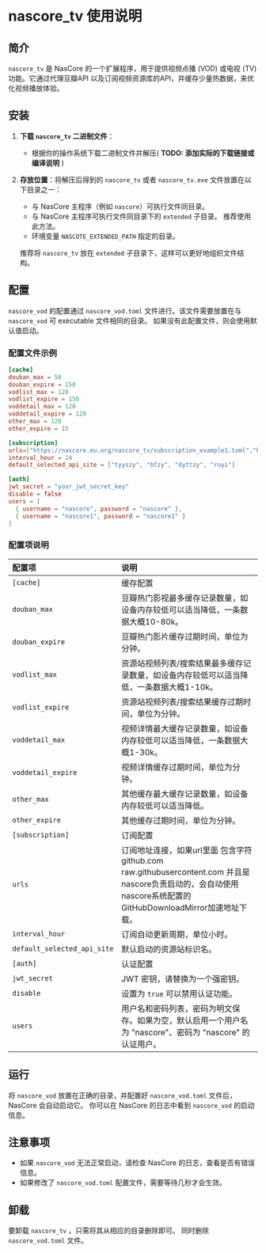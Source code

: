 # nascore_tv 使用说明

## 简介

`nascore_tv` 是 NasCore 的一个扩展程序，用于提供视频点播 (VOD) 或电视 (TV) 功能。它通过代理豆瓣API 以及订阅视频资源库的API，并缓存少量热数据，来优化视频播放体验。

## 安装

1.  **下载 `nascore_tv` 二进制文件**：
    - 根据你的操作系统下载二进制文件并解压( **TODO: 添加实际的下载链接或编译说明** )

2.  **存放位置**：将解压后得到的 `nascore_tv` 或者 `nascore_tv.exe` 文件放置在以下目录之一：
    - 与 NasCore 主程序（例如 `nascore`）可执行文件同目录。
    - 与 NasCore 主程序可执行文件同目录下的 `extended` 子目录。 推荐使用此方法。
    - 环境变量 `NASCOTE_EXTENDED_PATH` 指定的目录。

    推荐将 `nascore_tv` 放在 `extended` 子目录下，这样可以更好地组织文件结构。

## 配置

`nascore_vod` 的配置通过 `nascore_vod.toml` 文件进行。该文件需要放置在与 `nascore_vod` 可 executable 文件相同的目录。 如果没有此配置文件，则会使用默认值启动。

### 配置文件示例

```toml CodeSpace/nascore_vod/nascore_vod.toml
[cache]
douban_max = 50
douban_expire = 150
vodlist_max = 120
vodlist_expire = 150
voddetail_max = 120
voddetail_expire = 120
other_max = 120
other_expire = 15

[subscription]
urls=["https://nascore.eu.org/nascore_tv/subscription_example1.toml","https://nascore.eu.org/nascore_tv/subscription_example2.toml"]
interval_hour = 24
default_selected_api_site = ["tyyszy", "bfzy", "dyttzy", "ruyi"]

[auth]
jwt_secret = "your_jwt_secret_key"
disable = false
users = [
  { username = "nascore", password = "nascore" },
  { username = "nascore1", password = "nascore1" }
]
```

### 配置项说明

| 配置项 | 说明 |
| :-- | :-- |
| `[cache]` | 缓存配置 |
| `douban_max` | 豆瓣热门影视最多缓存记录数量，如设备内存较低可以适当降低，一条数据大概10-80k。 |
| `douban_expire` | 豆瓣热门影片缓存过期时间，单位为分钟。 |
| `vodlist_max` | 资源站视频列表/搜索结果最多缓存记录数量，如设备内存较低可以适当降低，一条数据大概1-10k。 |
| `vodlist_expire` | 资源站视频列表/搜索结果缓存过期时间，单位为分钟。 |
| `voddetail_max` | 视频详情最大缓存记录数量，如设备内存较低可以适当降低，一条数据大概1-30k。 |
| `voddetail_expire` | 视频详情缓存过期时间，单位为分钟。 |
| `other_max` | 其他缓存最大缓存记录数量，如设备内存较低可以适当降低。 |
| `other_expire` | 其他缓存过期时间，单位为分钟。 |
| `[subscription]` | 订阅配置 |
| `urls` | 订阅地址连接，如果url里面 包含字符 github.com raw.githubusercontent.com 并且是nascore负责启动的，会自动使用nascore系统配置的GitHubDownloadMirror加速地址下载。 |
| `interval_hour` | 订阅自动更新周期，单位小时。 |
| `default_selected_api_site` | 默认启动的资源站标识名。 |
| `[auth]` | 认证配置 |
| `jwt_secret` | JWT 密钥，请替换为一个强密钥。 |
| `disable` | 设置为 `true` 可以禁用认证功能。 |
| `users` | 用户名和密码列表，密码为明文保存。如果为空，默认启用一个用户名为 "nascore"、密码为 "nascore" 的认证用户。 |

## 运行

将 `nascore_vod` 放置在正确的目录，并配置好 `nascore_vod.toml` 文件后， NasCore 会自动启动它。 你可以在 NasCore 的日志中看到 `nascore_vod` 的启动信息。

## 注意事项

- 如果 `nascore_vod` 无法正常启动，请检查 NasCore 的日志，查看是否有错误信息。
- 如果修改了 `nascore_vod.toml` 配置文件，需要等待几秒才会生效。

## 卸载

要卸载 `nascore_tv` ，只需将其从相应的目录删除即可。 同时删除 `nascore_vod.toml` 文件。
